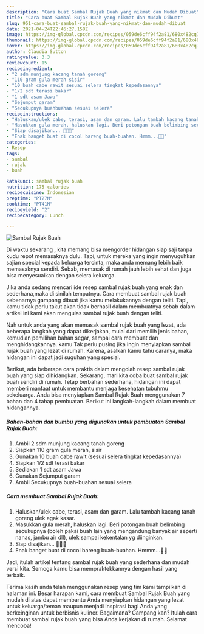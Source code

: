 ```yaml
---
description: "Cara buat Sambal Rujak Buah yang nikmat dan Mudah Dibuat"
title: "Cara buat Sambal Rujak Buah yang nikmat dan Mudah Dibuat"
slug: 951-cara-buat-sambal-rujak-buah-yang-nikmat-dan-mudah-dibuat
date: 2021-04-24T22:46:27.158Z
image: https://img-global.cpcdn.com/recipes/059de6cff94f2a81/680x482cq70/sambal-rujak-buah-foto-resep-utama.jpg
thumbnail: https://img-global.cpcdn.com/recipes/059de6cff94f2a81/680x482cq70/sambal-rujak-buah-foto-resep-utama.jpg
cover: https://img-global.cpcdn.com/recipes/059de6cff94f2a81/680x482cq70/sambal-rujak-buah-foto-resep-utama.jpg
author: Claudia Sutton
ratingvalue: 3.3
reviewcount: 15
recipeingredient:
- "2 sdm munjung kacang tanah goreng"
- "110 gram gula merah sisir"
- "10 buah cabe rawit sesuai selera tingkat kepedasannya"
- "1/2 sdt terasi bakar"
- "1 sdt asam Jawa"
- "Sejumput garam"
- "Secukupnya buahbuahan sesuai selera"
recipeinstructions:
- "Haluskan/ulek cabe, terasi, asam dan garam. Lalu tambah kacang tanah goreng ulek agak kasar."
- "Masukkan gula merah, haluskan lagi. Beri potongan buah belimbing secukupnya (boleh pakai buah lain yang mengandung banyak air seperti nanas, jambu air dll), ulek sampai kekentalan yg diinginkan."
- "Siap disajikan... 🤤🤤🤤"
- "Enak banget buat di cocol bareng buah-buahan. Hmmm...🤤😘"
categories:
- Resep
tags:
- sambal
- rujak
- buah

katakunci: sambal rujak buah 
nutrition: 175 calories
recipecuisine: Indonesian
preptime: "PT27M"
cooktime: "PT41M"
recipeyield: "2"
recipecategory: Lunch

---
```



![Sambal Rujak Buah](https://img-global.cpcdn.com/recipes/059de6cff94f2a81/680x482cq70/sambal-rujak-buah-foto-resep-utama.jpg)

Di waktu  sekarang , kita memang bisa mengorder hidangan siap saji tanpa kudu repot memasaknya dulu. Tapi, untuk mereka yang ingin menyuguhkan sajian special kepada keluarga tercinta, maka anda memang lebih baik memasaknya sendiri. Sebab, memasak di rumah jauh lebih sehat dan juga bisa menyesuaikan dengan selera keluarga.

Jika anda sedang mencari ide resep sambal rujak buah yang enak dan sederhana,maka di sinilah tempatnya. Cara membuat sambal rujak buah  sebenarnya gampang dibuat jika kamu melakukannya dengan teliti. Tapi, kamu tidak perlu takut akan tidak berhasil dalam membuatnya 
sebab dalam artikel ini kami akan mengulas sambal rujak buah dengan teliti.  



Nah untuk anda yang akan memasak sambal rujak buah yang lezat, ada beberapa langkah yang dapat dikerjakan, mulai dari memilih jenis bahan, kemudian pemilihan bahan segar, sampai cara membuat dan menghidangkannya. kamu Tak perlu pusing jika ingin menyiapkan sambal rujak buah yang lezat di rumah. Karena, asalkan kamu  tahu caranya, maka hidangan ini dapat jadi suguhan yang spesial.

Berikut, ada beberapa cara praktis  dalam mengolah resep sambal rujak buah yang siap dihidangkan. Sekarang, mari kita coba buat sambal rujak buah sendiri di rumah. Tetap berbahan sederhana, hidangan ini dapat memberi manfaat untuk membantu menjaga kesehatan tubuhmu sekeluarga. Anda bisa menyiapkan Sambal Rujak Buah menggunakan 7 bahan dan 4 tahap pembuatan. Berikut ini langkah-langkah dalam membuat hidangannya.

<!--inarticleads1-->

##### Bahan-bahan dan bumbu yang digunakan untuk pembuatan Sambal Rujak Buah:

1. Ambil 2 sdm munjung kacang tanah goreng
1. Siapkan 110 gram gula merah, sisir
1. Gunakan 10 buah cabe rawit (sesuai selera tingkat kepedasannya)
1. Siapkan 1/2 sdt terasi bakar
1. Sediakan 1 sdt asam Jawa
1. Gunakan Sejumput garam
1. Ambil Secukupnya buah-buahan sesuai selera




<!--inarticleads2-->

##### Cara membuat Sambal Rujak Buah:

1. Haluskan/ulek cabe, terasi, asam dan garam. Lalu tambah kacang tanah goreng ulek agak kasar.
1. Masukkan gula merah, haluskan lagi. Beri potongan buah belimbing secukupnya (boleh pakai buah lain yang mengandung banyak air seperti nanas, jambu air dll), ulek sampai kekentalan yg diinginkan.
1. Siap disajikan... 🤤🤤🤤
1. Enak banget buat di cocol bareng buah-buahan. Hmmm...🤤😘




Jadi, itulah artikel tentang  sambal rujak buah  yang sederhana dan mudah versi kita. Semoga kamu bisa mempraktekkannya dengan hasil yang terbaik. 

Terima kasih anda telah menggunakan resep yang tim kami tampilkan di halaman ini. Besar harapan kami, cara membuat  Sambal Rujak Buah yang mudah di atas dapat membantu Anda menyiapkan hidangan yang lezat untuk keluarga/teman maupun menjadi inspirasi bagi Anda yang berkeinginan untuk berbisnis kuliner. Bagaimana? Gampang kan? Itulah cara membuat sambal rujak buah yang bisa Anda kerjakan di rumah. Selamat mencoba!

